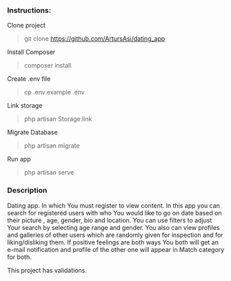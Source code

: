 ### Instructions:
Clone project
>git clone https://github.com/ArtursAsi/dating_app

Install Composer
>composer install

Create .env file
>cp .env.example .env

Link storage 
>php artisan Storage:link

Migrate Database
>php artisan migrate

Run app 
>php artisan serve


### Description

Dating app. In which You must register to view content. In this app you can search for registered users with who You would like to go on date based on their picture , age, gender, bio and location.
You can use filters to adjust Your search by selecting age range and gender. You also can view profiles and galleries of other users which are randomly given for inspection and for liking/disliking them. If positive feelings are both ways You both will get an e-mail notification and profile of the other one will appear in Match category for both.

This project has validations.




